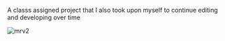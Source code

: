 A classs assigned project that I also took upon myself to continue editing and developing over time

![mrv2](https://user-images.githubusercontent.com/62902638/78501922-40580c80-772c-11ea-9412-49ffaf9dc053.gif)
